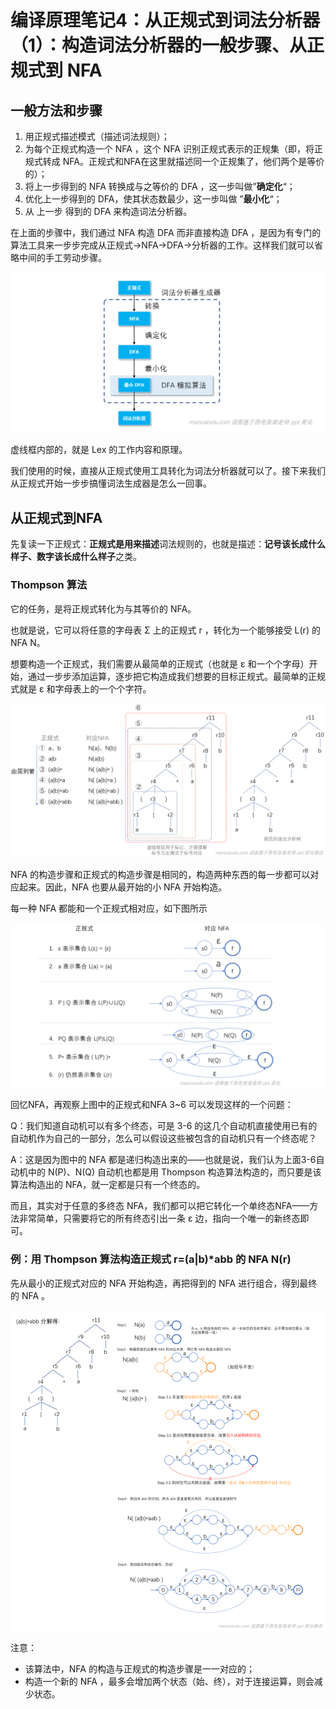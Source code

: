 # 编译原理笔记4：从正规式到词法分析器（1）：构造词法分析器的一般步骤、从正规式到 NFA

## 一般方法和步骤

1. 用正规式描述模式（描述词法规则）；
2. 为每个正规式构造一个 NFA ，这个 NFA 识别正规式表示的正规集（即，将正规式转成 NFA。正规式和NFA在这里就描述同一个正规集了，他们两个是等价的）；
3. 将上一步得到的 NFA 转换成与之等价的 DFA ，这一步叫做”**确定化**“；
4. 优化上一步得到的 DFA，使其状态数最少，这一步叫做 ”**最小化**“；
5. 从 上一步 得到的 DFA 来构造词法分析器。

在上面的步骤中，我们通过 NFA 构造 DFA 而非直接构造 DFA ，是因为有专门的算法工具来一步步完成从正规式->NFA->DFA->分析器的工作。这样我们就可以省略中间的手工劳动步骤。

![](./img/3_6.png)

虚线框内部的，就是 Lex 的工作内容和原理。

我们使用的时候，直接从正规式使用工具转化为词法分析器就可以了。接下来我们从正规式开始一步步搞懂词法生成器是怎么一回事。

## 从正规式到NFA

先复读一下正规式：**正规式是用来描述**词法规则的，也就是描述：**记号该长成什么样子、数字该长成什么样子**之类。

### Thompson 算法

它的任务，是将正规式转化为与其等价的 NFA。

也就是说，它可以将任意的字母表 Σ 上的正规式 r ，转化为一个能够接受 L(r) 的 NFA N。

想要构造一个正规式，我们需要从最简单的正规式（也就是 ε 和一个个字母）开始，通过一步步添加运算，逐步把它构造成我们想要的目标正规式。最简单的正规式就是 ε 和字母表上的一个个字符。

![](./img/3_7.png)

NFA 的构造步骤和正规式的构造步骤是相同的，构造两种东西的每一步都可以对应起来。因此，NFA 也要从最开始的小 NFA 开始构造。



每一种 NFA 都能和一个正规式相对应，如下图所示

![](./img/3_8.png)

回忆NFA，再观察上图中的正规式和NFA 3~6 可以发现这样的一个问题：

Q：我们知道自动机可以有多个终态，可是 3-6 的这几个自动机直接使用已有的自动机作为自己的一部分，怎么可以假设这些被包含的自动机只有一个终态呢？

A：这是因为图中的 NFA 都是递归构造出来的——也就是说，我们认为上面3-6自动机中的 N(P)、N(Q) 自动机也都是用 Thompson 构造算法构造的，而只要是该算法构造出的 NFA，就一定都是只有一个终态的。

而且，其实对于任意的多终态 NFA，我们都可以把它转化一个单终态NFA——方法非常简单，只需要将它的所有终态引出一条 ε 边，指向一个唯一的新终态即可。



### 例：用 Thompson 算法构造正规式 r=(a|b)*abb 的 NFA N(r)

先从最小的正规式对应的 NFA 开始构造，再把得到的 NFA 进行组合，得到最终的 NFA 。

![](./img/3_9.png)

注意：

- 该算法中，NFA 的构造与正规式的构造步骤是一一对应的；
- 构造一个新的 NFA ，最多会增加两个状态（始、终），对于连接运算，则会减少状态。